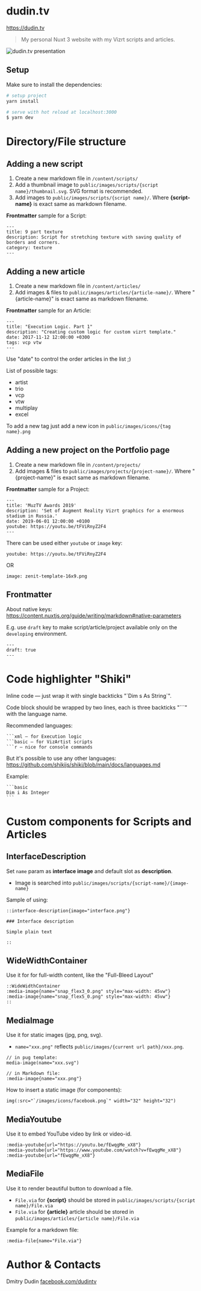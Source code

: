 # dudin.tv

https://dudin.tv

> My personal Nuxt 3 website with my Vizrt scripts and articles.

![dudin.tv presentation](https://github.com/dudintv/dudin.tv/raw/master/public/images/for-github-readme/dudin.tv-presentation.gif)

## Setup

Make sure to install the dependencies:

```bash
# setup project
yarn install

# serve with hot reload at localhost:3000
$ yarn dev
```

# Directory/File structure

## Adding a new script

1. Create a new markdown file in `/content/scripts/`
2. Add a thumbnail image to `public/images/scripts/{script name}/thumbnail.svg`. SVG format is recommended.
3. Add images to `public/images/scripts/{script name}/`. Where **{script-name}** is exact same as markdown filename.

**Frontmatter** sample for a Script:

```
---
title: 9 part texture
description: Script for stretching texture with saving quality of borders and corners.
category: texture
---
```

## Adding a new article

1. Create a new markdown file in `/content/articles/`
2. Add images & files to `public/images/articles/{article-name}/`. Where "{article-name}" is exact same as markdown filename.

**Frontmatter** sample for an Article:

```
---
title: "Execution Logic. Part 1"
description: "Creating custom logic for custom vizrt template."
date: 2017-11-12 12:00:00 +0300
tags: vcp vtw
---
```

Use "date" to control the order articles in the list ;)

List of possible tags:

- artist
- trio
- vcp
- vtw
- multiplay
- excel

To add a new tag just add a new icon in `public/images/icons/{tag name}.png`

## Adding a new project on the Portfolio page

1. Create a new markdown file in `/content/projects/`
2. Add images & files to `public/images/projects/{project-name}/`. Where "{project-name}" is exact same as markdown filename.

**Frontmatter** sample for a Project:

```
---
title: 'MuzTV Awards 2019'
description: 'Set of Augment Reality Vizrt graphics for a enormous stadium in Russia.'
date: 2019-06-01 12:00:00 +0100
youtube: https://youtu.be/tFViRnyZ2F4
---
```

There can be used either `youtube` or `image` key:

```
youtube: https://youtu.be/tFViRnyZ2F4
```

OR

```
image: zenit-template-16x9.png
```

## Frontmatter

About native keys: https://content.nuxtjs.org/guide/writing/markdown#native-parameters

E.g. use `draft` key to make script/article/project available only on the `developing` environment.

```
---
draft: true
---
```

# Code highlighter "Shiki"

Inline code — just wrap it with single backticks "\`Dim s As String\`".

Code block should be wrapped by two lines, each is three backticks "```" with the language name.

Recommended languages:

````
```xml — for Execution logic
```basic — for VizArtist scripts
```r — nice for console commands
````

But it's possible to use any other languages: https://github.com/shikijs/shiki/blob/main/docs/languages.md

Example:

````
```basic
Dim i As Integer
```
````

# Custom components for Scripts and Articles

## InterfaceDescription

Set `name` param as **interface image** and default slot as **description**.

- Image is searched into `public/images/scripts/{script-name}/{image-name}`

Sample of using:

```
::interface-description{image="interface.png"}

### Interface description

Simple plain text

::
```

## WideWidthContainer

Use it for for full-width content, like the "Full-Bleed Layout"

```
::WideWidthContainer
:media-image{name="snap_flex3_0.png" style="max-width: 45vw"}
:media-image{name="snap_flex5_0.png" style="max-width: 45vw"}
::
```

## MediaImage

Use it for static images (jpg, png, svg).

- `name="xxx.png"` reflects `public/images/{current url path}/xxx.png`.

```
// in pug template:
media-image(name="xxx.svg")

// in Markdown file:
:media-image{name="xxx.png"}
```

How to insert a static image (for components):

```
img(:src="`/images/icons/facebook.png`" width="32" height="32")
```

## MediaYoutube

Use it to embed YouTube video by link or video-id.

```
:media-youtube{url="https://youtu.be/fEwqgMe_xX8"}
:media-youtube{url="https://www.youtube.com/watch?v=fEwqgMe_xX8"}
:media-youtube{url="fEwqgMe_xX8"}
```

## MediaFile

Use it to render beautiful button to download a file.

- `File.via` for **{script}** should be stored in `public/images/scripts/{script name}/File.via`
- `File.via` for **{article}** article should be stored in `public/images/articles/{article name}/File.via`

Example for a markdown file:

```
:media-file{name="File.via"}
```

# Author & Contacts

Dmitry Dudin
<a href="https://www.facebook.com/dudintv" onclick="return ! window.open(this.href);">facebook.com/dudintv</a>
